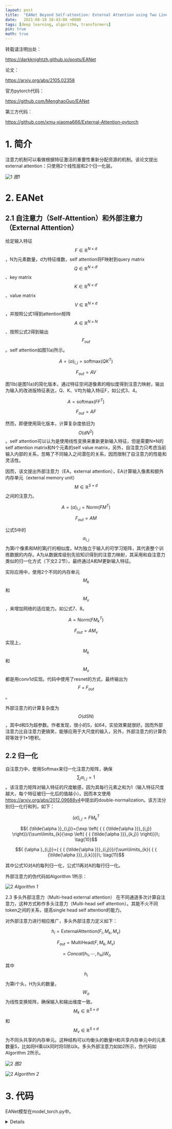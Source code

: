 ```yaml
---
layout: post
title:  "EANet Beyond Self-attention: External Attention using Two Linear Layers for Visual Tasks"
date:   2021-08-18 18:43:00 +0800
tags: [deep learning, algorithm, transformers]
pin: true
math: true
---
```


<style> h1 { border-bottom: none } </style>

转载请注明出处：

<https://darkknightzh.github.io/posts/EANet>

论文：

<https://arxiv.org/abs/2105.02358>

官方pytorch代码：

<https://github.com/MenghaoGuo/EANet>

第三方代码：

<https://github.com/xmu-xiaoma666/External-Attention-pytorch>


# 1. 简介

注意力机制可以看做根据特征激活的重要性重新分配资源的机制。该论文提出external attention：只使用2个线性层和2个归一化层。

![1](/assets/post/2021-08-18-EANet/1.png)
_图1_

# 2. EANet

## 2.1 自注意力（Self-Attention）和外部注意力（External Attention）

给定输入特征
$$F\in { {\mathbb{R}}^{N\times d}}$$
 ，N为元素数量，d为特征维数，self attention将F映射到query matrix 
 $$Q\in { {\mathbb{R}}^{N\times d'}}$$
 、key matrix 
 $$K\in { {\mathbb{R}}^{N\times d'}}$$
 、value matrix 
 $$V\in { {\mathbb{R}}^{N\times d}}$$
 ，并按照公式1得到attention矩阵
 $$A\in { {\mathbb{R}}^{N\times N}}$$
 、按照公式2得到输出
 $${ {F}_{out}}$$
 。self attention如图1(a)所示。

$$A={ {\left( \alpha  \right)}_{i,j}}=\text{softmax}\left( Q{ {K}^{T}} \right) \tag{1}$$  

$${ {F}_{out}}=AV  \tag{2}$$

图1(b)是图1(a)的简化版本，通过特征空间逐像素的相似度得到注意力映射，输出为输入的改进版特征表达，Q、K、V均为输入特征F，如公式3、4。

$$A=\text{softmax}\left( F{ {F}^{T}} \right)  \tag{3}$$   

$${ {F}_{out}}=AF \tag{4}$$         

然而，即便使用简化版本，计算复杂度依旧为
$$O\left( d{ {N}^{2}} \right)$$
。self attention可以认为是使用线性变换来重新更新输入特征，但是需要N*N的self attention matrix和N个元素的self value matrix，另外，自注意力只考虑当前输入内部的关系，忽略了不同输入之间潜在的关系，因而限制了自注意力的性能和灵活性。

因而，该文提出外部注意力（EA，external attention），EA计算输入像素和额外内存单元（external memory unit）
$$M\in { {\mathbb{R}}^{S\times d}}$$
之间的注意力。

$$A={ {\left( \alpha  \right)}_{i,j}}=\text{Norm}\left( F{ {M}^{T}} \right)  \tag{5}$$ 

$${ {F}_{out}}=AM   \tag{6}$$             

公式5中的
$${ {\alpha }_{i,j}}$$
为第i个像素和M的第j行的相似度。M为独立于输入的可学习矩阵，其代表整个训练数据的内存。A为从数据库级别先验知识得到的注意力映射，其采用和自注意力类似的归一化方式（下文2.2节）。最终通过A和M更新输入特征。

实际应用中，使用2个不同的内存单元
$${ {M}_{k}}$$
和
$${ {M}_{v}}$$
，来增加网络的适应能力。如公式7、8。

$$A=\text{Norm}\left( FM_{k}^{T} \right)  \tag{7}$$       

$${ {F}_{out}}=A{ {M}_{v}} \tag{8}$$        

实现上，
$${ {M}_k}$$
和
$${ M_{v}}$$
都是用conv1d实现。代码中使用了resnet的方式，最终输出为
$$F+{ {F}_{out}}$$
。

外部注意力的计算复杂度为
$$O\left( dSN \right)$$
，其中d和S为超参数。作者发现，很小的S，如64，实验效果就很好。因而外部注意力比自注意力更搞笑，能够应用于大尺度的输入，另外，外部注意力的计算负荷等效于1*1卷积。

## 2.2 归一化
自注意力中，使用Softmax来归一化注意力矩阵，确保
$$\sum\nolimits_{j}{ { {\alpha }_{i,j}}=1}$$
。该注意力矩阵对输入特征的尺度敏感，因为其每行元素之和为1（输入特征尺度越大，每个特征被归一化后的值越小）。因而本文使用<https://arxiv.org/abs/2012.09688v4>中提出的double-normalization。该方法分别归一化行和列，如下：

$${ { \left( {\tilde{\alpha }} \right)}_{i,j}}=FM_ {k}^{T} \tag{9}$$

$${ {\tilde{\alpha }}_{i,j}}={\exp \left( { { {\tilde{\alpha }}}_{i,j}} \right)}/{\sum\limits_{k}{\exp \left( { { {\tilde{\alpha }}}_{k,j}} \right)}}\; \tag{10}$$ 

$${ {\alpha }_{i,j}}={ { { {\tilde{\alpha }}}_{i,j}}}/{\sum\limits_{k}{ { { {\tilde{\alpha }}}_{i,k}}}}\; \tag{11}$$               

其中公式10对A的每列归一化，公式11再对A的每行归一化。

外部注意力的伪代码如Algorithm 1所示：

![2](/assets/post/2021-08-18-EANet/a1.png)
_Algorithm 1_

2.3 多头外部注意力（Multi-head external attention）
在不同通道多次计算自注意力，这种方式称作多头注意力（Multi-head self attention）。其能不火不同token之间的关系，提高single head self attention的能力。

对外部注意力进行相应推广，多头外部注意力定义如下：

$${ {h}_{i}}=\text{ExternalAttention}({ {F}_{i}},{ {M}_{k}},{ {M}_{v}}) \tag{12}$$   

$${ {F}_{out}}=\text{MultiHead}(F,{ {M}_{k}},{ {M}_{v}}) \tag{13}$$          

$$\text{         }=Concat({ {h}_{1}},\cdots ,{ {h}_{H}}){ {W}_{o}}  \tag{14}$$          

其中$${ {h}_{i}}$$为第i个头，H为头的数量，$${ {W}_{o}}$$为线性变换矩阵，确保输入和输出维度一致。$${ {M}_{k}}\in { {\mathbb{R}}^{S\times d}}$$和$${ {M}_{v}}\in { {\mathbb{R}}^{S\times d}}$$为不同头共享的内存单元。这种结构可以均衡头的数量H和共享内存单元中的元素数量S，比如将H乘以k同时将S除以k。多头外部注意力如如2所示，伪代码如Algorithm 2所示。

![2](/assets/post/2021-08-18-EANet/2.png)
_图2_

![2](/assets/post/2021-08-18-EANet/a2.png)
_Algorithm 2_

# 3. 代码

EANet模型在model_torch.py中。

<details>

```python
class ConvBNReLU(nn.Module):
    '''Module for the Conv-BN-ReLU tuple.'''

    def __init__(self, c_in, c_out, kernel_size, stride, padding, dilation):
        super(ConvBNReLU, self).__init__()
        self.conv = nn.Conv2d(
                c_in, c_out, kernel_size=kernel_size, stride=stride, 
                padding=padding, dilation=dilation, bias=False)
        self.bn = norm_layer(c_out)
        self.relu = nn.ReLU()

    def forward(self, x):
        x = self.conv(x)
        x = self.bn(x)
        x = self.relu(x)
        return x

class External_attention(nn.Module):
    '''
    Arguments:
        c (int): The input and output channel number.
    '''
    def __init__(self, c):  # c为输入和输出通道数量
        super(External_attention, self).__init__()
        
        self.conv1 = nn.Conv2d(c, c, 1)

        self.k = 64
        self.linear_0 = nn.Conv1d(c, self.k, 1, bias=False)

        self.linear_1 = nn.Conv1d(self.k, c, 1, bias=False)
        self.linear_1.weight.data = self.linear_0.weight.data.permute(1, 0, 2)        
        
        self.conv2 = nn.Sequential(nn.Conv2d(c, c, 1, bias=False), norm_layer(c))   # conv+bn     
        
        for m in self.modules():  # 参数初始化
            if isinstance(m, nn.Conv2d):
                n = m.kernel_size[0] * m.kernel_size[1] * m.out_channels
                m.weight.data.normal_(0, math.sqrt(2. / n))
            elif isinstance(m, nn.Conv1d):
                n = m.kernel_size[0] * m.out_channels
                m.weight.data.normal_(0, math.sqrt(2. / n))
            elif isinstance(m, _BatchNorm):
                m.weight.data.fill_(1)
                if m.bias is not None:
                    m.bias.data.zero_()
 

    def forward(self, x):
        # x(bchw) → Conv2d(bchw) → view(bcn) → Conv1d(bkn) → softmax(bkn) → norm(bkn) → Conv1d(bcn) → view(bchw) → conv+bn → + → relu → x
        #         ↘-------------------------------------------------------------------------------------------------------↗

        idn = x
        x = self.conv1(x)

        b, c, h, w = x.size()
        n = h*w
        x = x.view(b, c, h*w)   # b * c * n 

        attn = self.linear_0(x) # b, k, n
        attn = F.softmax(attn, dim=-1) # b, k, n

        attn = attn / (1e-9 + attn.sum(dim=1, keepdim=True)) #  # b, k, n   上面的norm
        x = self.linear_1(attn) # b, c, n

        x = x.view(b, c, h, w)
        x = self.conv2(x)
        x = x + idn
        x = F.relu(x)
        return x

class EANet(nn.Module):
    def __init__(self, n_classes, n_layers):
        super().__init__()
        backbone = resnet(n_layers, settings.STRIDE)
        self.extractor = nn.Sequential(
            backbone.conv1,
            backbone.bn1,
            backbone.relu,
            backbone.maxpool,
            backbone.layer1,
            backbone.layer2,
            backbone.layer3,
            backbone.layer4)

        self.fc0 = ConvBNReLU(2048, 512, 3, 1, 1, 1)
        self.linu = External_attention(512)
        self.fc1 = nn.Sequential(
            ConvBNReLU(512, 256, 3, 1, 1, 1),
            nn.Dropout2d(p=0.1))
        self.fc2 = nn.Conv2d(256, n_classes, 1)

        self.crit = CrossEntropyLoss2d(ignore_index=settings.IGNORE_LABEL, 
                                       reduction='none')

    def forward(self, img, lbl=None, size=None):
        x = self.extractor(img)
        x = self.fc0(x)
        x = self.linu(x)
        x = self.fc1(x)
        x = self.fc2(x)

        if size is None:
            size = img.size()[-2:]
        pred = F.interpolate(x, size=size, mode='bilinear', align_corners=True)

        if self.training and lbl is not None:
            loss = self.crit(pred, lbl)
            return loss
        else:
            return pred
```
</details>
